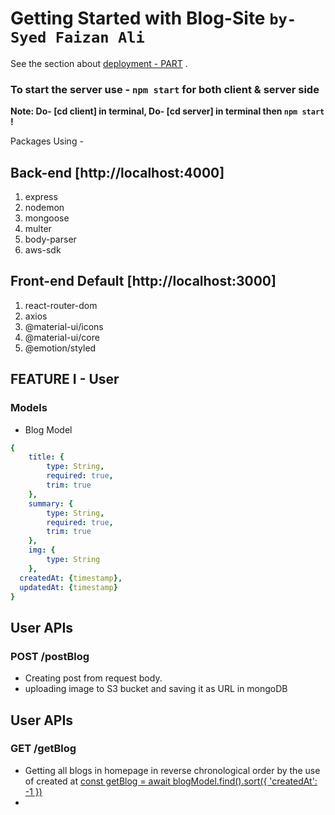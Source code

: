 # Getting Started with Blog-Site `by- Syed Faizan Ali`


See the section about [deployment - PART]() .

### To start the server use - `npm start` for both client & server side
**Note: Do- [cd client] in terminal, Do- [cd server] in terminal then `npm start` !**

Packages Using -
## Back-end [http://localhost:4000]
1) express
2) nodemon
3) mongoose
4) multer
5) body-parser
6) aws-sdk

## Front-end Default [http://localhost:3000]
1) react-router-dom
2) axios
3) @material-ui/icons
4) @material-ui/core
5) @emotion/styled


## FEATURE I - User
### Models
- Blog Model
```yaml
{ 
    title: {
        type: String,
        required: true,
        trim: true
    },
    summary: {
        type: String,
        required: true,
        trim: true
    },
    img: {
        type: String
    },
  createdAt: {timestamp},
  updatedAt: {timestamp}
}
```
## User APIs 
### POST /postBlog
- Creating post from request body.
- uploading image to S3 bucket and saving it as URL in mongoDB

## User APIs 
### GET /getBlog
 - Getting all blogs in homepage in reverse chronological order by the use of created at 
 [const getBlog = await blogModel.find().sort({ 'createdAt': -1 })]()
- 

